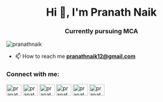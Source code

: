<h1 align="center">Hi 👋, I'm Pranath Naik</h1>
<h3 align="center">Currently pursuing MCA</h3>

<p align="left"> <img src="https://komarev.com/ghpvc/?username=pranathnaik&label=Profile%20views&color=0e75b6&style=flat" alt="pranathnaik" /> </p>


- 📫 How to reach me **pranathnaik12@gmail.com**

<h3 align="left">Connect with me:</h3>
<p align="left">
<a href="https://twitter.com/pranathnaik12" target="blank"><img align="center" src="https://cdn.jsdelivr.net/npm/simple-icons@3.0.1/icons/twitter.svg" alt="pranathnaik12" height="30" width="40" /></a>
<a href="https://linkedin.com/in/pranath naik" target="blank"><img align="center" src="https://cdn.jsdelivr.net/npm/simple-icons@3.0.1/icons/linkedin.svg" alt="pranath naik" height="30" width="40" /></a>
<a href="https://codesandbox.com/pranath naik" target="blank"><img align="center" src="https://cdn.jsdelivr.net/npm/simple-icons@3.0.1/icons/codesandbox.svg" alt="pranath naik" height="30" width="40" /></a>
<a href="https://instagram.com/pranath_naik" target="blank"><img align="center" src="https://cdn.jsdelivr.net/npm/simple-icons@3.0.1/icons/instagram.svg" alt="pranath_naik" height="30" width="40" /></a>
<a href="https://www.behance.net/pranathnaik" target="blank"><img align="center" src="https://cdn.jsdelivr.net/npm/simple-icons@3.0.1/icons/behance.svg" alt="pranathnaik" height="30" width="40" /></a>
<a href="https://www.youtube.com/c/pranath naik" target="blank"><img align="center" src="https://cdn.jsdelivr.net/npm/simple-icons@3.0.1/icons/youtube.svg" alt="pranath naik" height="30" width="40" /></a>
</p>
